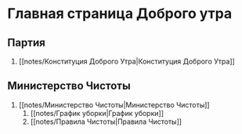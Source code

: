 # Главная страница Доброго утра
## Партия
1. [[notes/Конституция Доброго Утра|Конституция Доброго Утра]]
## Министерство Чистоты
1. [[notes/Министерство Чистоты|Министерство Чистоты]]
	1. [[notes/График уборки|График уборки]]
	2. [[notes/Правила Чистоты|Правила Чистоты]]